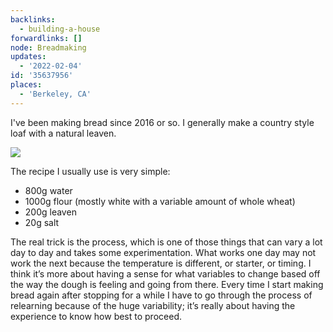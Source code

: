 ```yaml
---
backlinks:
  - building-a-house
forwardlinks: []
node: Breadmaking
updates:
  - '2022-02-04'
id: '35637956'
places:
  - 'Berkeley, CA'
---
```

I've been making bread since 2016 or so. I generally make a country style loaf with a natural leaven. 

![](images/35637956/sNMDbMhzhB.webp "")

The recipe I usually use is very simple:

- 800g water
- 1000g flour (mostly white with a variable amount of whole wheat)
- 200g leaven
- 20g salt

The real trick is the process, which is one of those things that can vary a lot day to day and takes some experimentation. What works one day may not work the next because the temperature is different, or starter, or timing. I think it’s more about having a sense for what variables to change based off the way the dough is feeling and going from there. Every time I start making bread again after stopping for a while I have to go through the process of relearning because of the huge variability; it’s really about having the experience to know how best to proceed.


